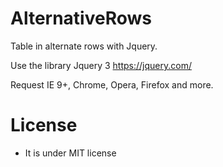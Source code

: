 AlternativeRows
===============

Table in alternate rows with Jquery.

Use the library Jquery 3 https://jquery.com/

Request IE 9+, Chrome, Opera, Firefox and more.

# License

* It is under MIT license
